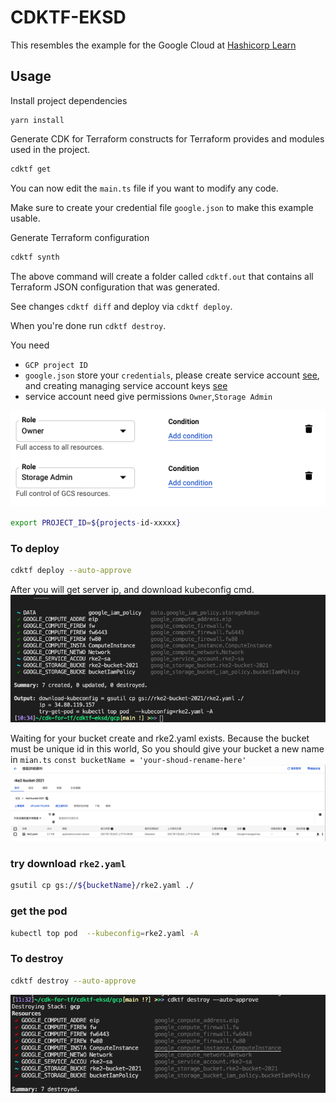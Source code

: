 # CDKTF-EKSD
This resembles the example for the Google Cloud at [Hashicorp Learn](https://learn.hashicorp.com/terraform/gcp/build)

## Usage

Install project dependencies

```shell
yarn install
```

Generate CDK for Terraform constructs for Terraform provides and modules used in the project.

```bash
cdktf get
```

You can now edit the `main.ts` file if you want to modify any code.

Make sure to create your credential file `google.json` to make this example usable.

Generate Terraform configuration

```bash
cdktf synth
```

The above command will create a folder called `cdktf.out` that contains all Terraform JSON configuration that was generated.

See changes `cdktf diff` and deploy via `cdktf deploy`.

When you're done run `cdktf destroy`.

You need 
- `GCP project ID`
- `google.json` store your `credentials`, please create service account [see](https://cloud.google.com/iam/docs/creating-managing-service-accounts), and creating managing service account keys [see](https://cloud.google.com/iam/docs/creating-managing-service-account-keys) 
- service account need give permissions  `Owner`,`Storage Admin`
  
![](./images/sa-permission.png)

```bash
export PROJECT_ID=${projects-id-xxxxx}
```

### To deploy

```bash
cdktf deploy --auto-approve
```
After you will get server ip, and download kubeconfig cmd.
![](./images/deploy.png)

Waiting for your bucket create and rke2.yaml exists.
Because the bucket must be unique id in this world,
So you should give your bucket a new name in `mian.ts` `const bucketName = 'your-shoud-rename-here'`
![](./images/checkbucket.png)

### try download `rke2.yaml`
```bash
gsutil cp gs://${bucketName}/rke2.yaml ./
```

### get the pod 
```bash
kubectl top pod  --kubeconfig=rke2.yaml -A
```

### To destroy
```bash
cdktf destroy --auto-approve
```
![](./images/destroy.png)